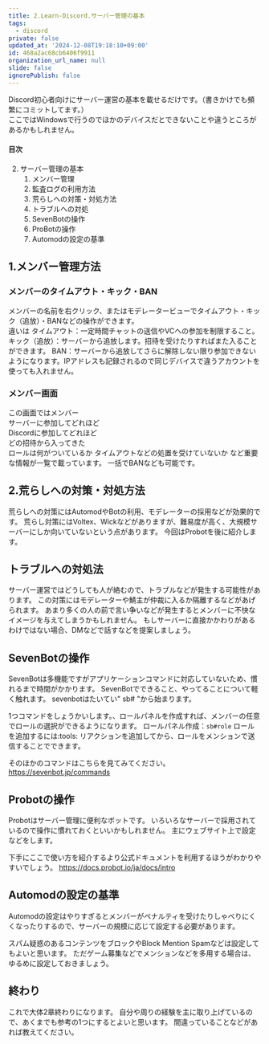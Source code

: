 ```yaml
---
title: 2.Learn-Discord.サーバー管理の基本
tags:
  - discord
private: false
updated_at: '2024-12-08T19:18:10+09:00'
id: 468a2ac68cb6406f9911
organization_url_name: null
slide: false
ignorePublish: false
---
```


Discord初心者向けにサーバー運営の基本を載せるだけです。（書きかけでも頻繁にコミットしてます。）  
ここではWindowsで行うのでほかのデバイスだとできないことや違うところがあるかもしれません。 
#### 目次
2. サーバー管理の基本
    1. メンバー管理
    2. 監査ログの利用方法
    3. 荒らしへの対策・対処方法
    4. トラブルへの対処
    5. SevenBotの操作
    6. ProBotの操作
    7. Automodの設定の基準

## 1.メンバー管理方法
### メンバーのタイムアウト・キック・BAN
メンバーの名前を右クリック、またはモデレータービューでタイムアウト・キック（追放）・BANなどの操作ができます。  
違いは
タイムアウト：一定時間チャットの送信やVCへの参加を制限すること。  
キック（追放）：サーバーから追放します。招待を受けたりすればまた入ることができます。
BAN：サーバーから追放してさらに解除しない限り参加できないようになります。IPアドレスも記録されるので同じデバイスで違うアカウントを使っても入れません。

### メンバー画面
この画面ではメンバー  
    サーバーに参加してどれほど  
    Discordに参加してどれほど  
    どの招待から入ってきた  
    ロールは何がついているか
    タイムアウトなどの処置を受けていないか
など重要な情報が一覧で載っています。
一括でBANなども可能です。

## 2.荒らしへの対策・対処方法
荒らしへの対策にはAutomodやBotの利用、モデレーターの採用などが効果的です。
荒らし対策にはVoltex、Wickなどがありますが、難易度が高く、大規模サーバーにしか向いていないという点があります。
今回はProbotを後に紹介します。

## トラブルへの対処法
サーバー運営ではどうしても人が絡むので、トラブルなどが発生する可能性があります。
この対策にはモデレーターや鯖主が仲裁に入るか隔離するなどがあげられます。
あまり多くの人の前で言い争いなどが発生するとメンバーに不快なイメージを与えてしまうかもしれません。
もしサーバーに直接かかわりがあるわけではない場合、DMなどで話すなどを提案しましょう。

## SevenBotの操作
SevenBotは多機能ですがアプリケーションコマンドに対応していないため、慣れるまで時間がかかります。
SevenBotでできること、やってることについて軽く触れます。
sevenbotはたいてい" sb# "から始まります。

1つコマンドをしょうかいします。、ロールパネルを作成すれば、メンバーの任意でロールの選択ができるようになります。
ロールパネル作成：```sb#role```
ロールを追加するには:tools: リアクションを追加してから、ロールをメンションで送信することでできます。

そのほかのコマンドはこちらを見てみてください。
https://sevenbot.jp/commands

## Probotの操作
Probotはサーバー管理に便利なボットです。
いろいろなサーバーで採用されているので操作に慣れておくといいかもしれません。
主にウェブサイト上で設定などをします。

下手にここで使い方を紹介するより公式ドキュメントを利用するほうがわかりやすいでしょう。
https://docs.probot.io/ja/docs/intro

## Automodの設定の基準
Automodの設定はやりすぎるとメンバーがペナルティを受けたりしゃべりにくくなったりするので、サーバーの規模に応じて設定する必要があります。

スパム疑惑のあるコンテンツをブロックやBlock Mention Spamなどは設定してもよいと思います。
ただゲーム募集などでメンションなどを多用する場合は、ゆるめに設定しておきましょう。

## 終わり
これで大体2章終わりになります。
自分や周りの経験を主に取り上げているので、あくまでも参考の1つにするとよいと思います。
間違っていることなどがあれば教えてください。
